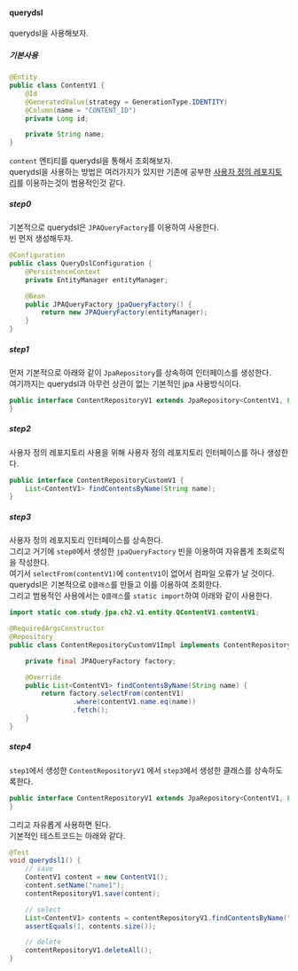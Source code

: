 #### querydsl
querydsl을 사용해보자.  

##### 기본사용 
~~~java
@Entity
public class ContentV1 {
    @Id
    @GeneratedValue(strategy = GenerationType.IDENTITY)
    @Column(name = "CONTENT_ID")
    private Long id;

    private String name;
}
~~~
`content` 엔티티를 querydsl을 통해서 조회해보자.  
querydsl을 사용하는 방법은 여러가지가 있지만 기존에 공부한 [사용자 정의 레포지토리](https://github.com/outgrow0905/study-spring-data-jpa/blob/main/src/main/java/com/study/jpa/ch1/description/1_spring-data-jpa.md#%EC%82%AC%EC%9A%A9%EC%9E%90-%EC%A0%95%EC%9D%98-%EB%A0%88%ED%8F%AC%EC%A7%80%ED%86%A0%EB%A6%AC)를 이용하는것이 범용적인것 같다.  

##### step0
기본적으로 querydsl은 `JPAQueryFactory`를 이용하여 사용한다.  
빈 먼저 생성해두자. 
~~~java
@Configuration
public class QueryDslConfiguration {
    @PersistenceContext
    private EntityManager entityManager;

    @Bean
    public JPAQueryFactory jpaQueryFactory() {
        return new JPAQueryFactory(entityManager);
    }
}
~~~

##### step1
먼저 기본적으로 아래와 같이 `JpaRepository`를 상속하여 인터페이스를 생성한다.  
여기까지는 querydsl과 아무런 상관이 없는 기본적인 jpa 사용방식이다.
~~~java
public interface ContentRepositoryV1 extends JpaRepository<ContentV1, Long> {
}
~~~

##### step2
사용자 정의 레포지토리 사용을 위해 사용자 정의 레포지토리 인터페이스를 하나 생성한다.  

~~~java
public interface ContentRepositoryCustomV1 {
    List<ContentV1> findContentsByName(String name);
}
~~~


##### step3
사용자 정의 레포지토리 인터페이스를 상속한다.  
그리고 거기에 `step0`에서 생성한 `jpaQueryFactory` 빈을 이용하여 자유롭게 조회로직을 작성한다.  
여기서 `selectFrom(contentV1)`에 `contentV1`이 없어서 컴파일 오류가 날 것이다.  
querydsl은 기본적으로 `Q클래스`를 만들고 이를 이용하여 조회한다.  
그리고 범용적인 사용에서는 `Q클래스`를 `static import`하여 아래와 같이 사용한다.

~~~java
import static com.study.jpa.ch2.v1.entity.QContentV1.contentV1;

@RequiredArgsConstructor
@Repository
public class ContentRepositoryCustomV1Impl implements ContentRepositoryCustomV1{

    private final JPAQueryFactory factory;

    @Override
    public List<ContentV1> findContentsByName(String name) {
        return factory.selectFrom(contentV1)
                .where(contentV1.name.eq(name))
                .fetch();
    }
}
~~~

##### step4
`step1`에서 생성한 `ContentRepositoryV1` 에서 `step3`에서 생성한 클래스를 상속하도록한다.  
~~~java
public interface ContentRepositoryV1 extends JpaRepository<ContentV1, Long>, ContentRepositoryCustomV1 {
}
~~~

그리고 자유롭게 사용하면 된다.  
기본적인 테스트코드는 아래와 같다.  

~~~java
@Test
void querydsl1() {
    // save
    ContentV1 content = new ContentV1();
    content.setName("name1");
    contentRepositoryV1.save(content);

    // select
    List<ContentV1> contents = contentRepositoryV1.findContentsByName("name1");
    assertEquals(1, contents.size());

    // delete
    contentRepositoryV1.deleteAll();
}
~~~